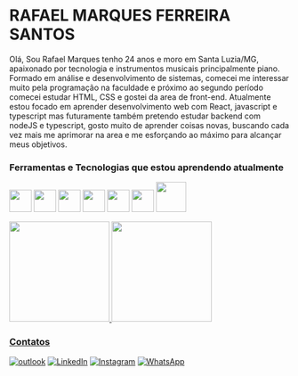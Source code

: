 
# RAFAEL MARQUES FERREIRA SANTOS


Olá, Sou Rafael Marques tenho 24 anos e moro em Santa Luzia/MG, apaixonado por tecnologia e instrumentos musicais principalmente piano. Formado em análise e desenvolvimento de sistemas, comecei me interessar muito pela programação na faculdade e próximo ao segundo período comecei estudar HTML, CSS e gostei da area de front-end. Atualmente estou focado em aprender desenvolvimento web com React, javascript e typescript mas futuramente também pretendo estudar backend com nodeJS e typescript, gosto muito de aprender coisas novas, buscando cada vez mais me aprimorar na area e me esforçando ao máximo para alcançar meus objetivos.

### Ferramentas e Tecnologias que estou aprendendo atualmente

<img src="https://cdn.jsdelivr.net/gh/devicons/devicon/icons/html5/html5-plain-wordmark.svg" width="40" height="40"/> <img src="https://cdn.jsdelivr.net/gh/devicons/devicon/icons/css3/css3-plain-wordmark.svg" width="40" height="40" />  <img src="https://cdn.jsdelivr.net/gh/devicons/devicon/icons/javascript/javascript-original.svg" width="40" height="40" />  <img src="https://cdn.jsdelivr.net/gh/devicons/devicon/icons/typescript/typescript-original.svg" width="40" height="40" />  <img src="https://cdn.jsdelivr.net/gh/devicons/devicon/icons/react/react-original-wordmark.svg" width="40" height="40"/>  <img src="https://cdn.jsdelivr.net/gh/devicons/devicon/icons/nextjs/nextjs-line.svg" width="40" height="40" /> 
<img src="https://cdn.jsdelivr.net/gh/devicons/devicon/icons/tailwindcss/tailwindcss-original-wordmark.svg" width="54" height="54"/>

<div>
<a href="https://github.com/rafaelmfs">
<img height="180em" src="https://github-readme-stats.vercel.app/api/top-langs/?username=rafaelmfs&layout=compact&langs_count=7&theme=gotham&hide=php,blade,shell"/>
<img height="180em" src="https://github-readme-stats.vercel.app/api?username=rafaelmfs&show_icons=true&theme=gotham&include_all_commits=true&count_private=true"/>
</div>

### Contatos

  [![outlook](https://img.shields.io/badge/Microsoft_Outlook-0078D4?style=for-the-badge&logo=microsoft-outlook&logoColor=white)](mailto:rafael.marques-98@hotmail.com) [![LinkedIn](https://img.shields.io/badge/linkedin-%230077B5.svg?style=for-the-badge&logo=linkedin&logoColor=white)](https://www.linkedin.com/in/rafael-marques-62510b13b/) [![Instagram](https://img.shields.io/badge/Instagram-%23E4405F.svg?style=for-the-badge&logo=Instagram&logoColor=white)](https://www.instagram.com/rafiss.bk/) [![WhatsApp](https://img.shields.io/badge/WhatsApp-25D366?style=for-the-badge&logo=whatsapp&logoColor=white)](https://wa.me/5531982366096)





